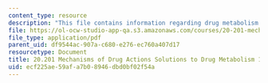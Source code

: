 ```yaml
---
content_type: resource
description: "This file contains information regarding drug metabolism 1.\r\n"
file: https://ol-ocw-studio-app-qa.s3.amazonaws.com/courses/20-201-mechanisms-of-drug-actions-fall-2013/ecf225ae59afa7b08946dbd0bf02f54a_MIT20_201F13_DrgMetab1_Sol.pdf
file_type: application/pdf
parent_uid: df9544ac-907a-c680-e276-ec760a407d17
resourcetype: Document
title: 20.201 Mechanisms of Drug Actions Solutions to Drug Metabolism 1
uid: ecf225ae-59af-a7b0-8946-dbd0bf02f54a
---
```

